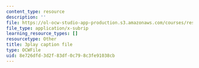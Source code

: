 ```yaml
---
content_type: resource
description: ''
file: https://ol-ocw-studio-app-production.s3.amazonaws.com/courses/res-18-006-calculus-revisited-single-variable-calculus-fall-2010/8e726dfd3d2f83df0c798c3fe91038cb_MNhkoylpyNA.srt
file_type: application/x-subrip
learning_resource_types: []
resourcetype: Other
title: 3play caption file
type: OCWFile
uid: 8e726dfd-3d2f-83df-0c79-8c3fe91038cb
---
```

